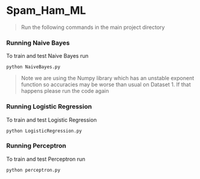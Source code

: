 # Spam_Ham_ML 

> Run the following commands in the main project directory

### Running Naive Bayes
To train and test Naive Bayes run
```
python NaiveBayes.py
```
> Note we are using the Numpy library which has an unstable exponent function so accuracies may be worse than usual on Dataset 1. If that happens please run the code again
### Running Logistic Regression
To train and test Logistic Regression
```
python LogisticRegression.py
```

### Running Perceptron
To train and test Perceptron run
```
python perceptron.py
```
